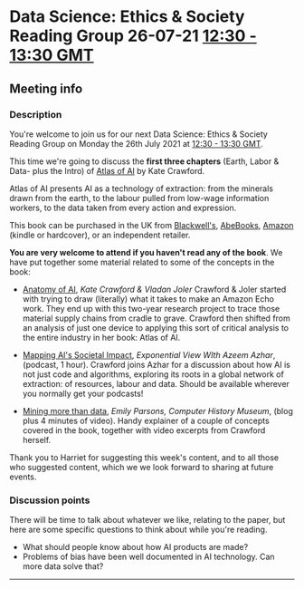 # Data Science: Ethics & Society Reading Group 26-07-21 [12:30 - 13:30 GMT](https://www.timeanddate.com/worldclock/fixedtime.html?iso=20210726T1230&p1=136&ah=1)

## Meeting info

### Description

You're welcome to join us for our next Data Science: Ethics & Society Reading Group on Monday the 26th July 2021 at [12:30 - 13:30 GMT](https://www.timeanddate.com/worldclock/fixedtime.html?iso=20210726T1230&p1=136&ah=1). 

This time we're going to discuss the **first three chapters** (Earth, Labor & Data- plus the Intro) of [Atlas of AI](https://yalebooks.yale.edu/book/9780300209570/atlas-ai) by Kate Crawford.

Atlas of AI presents AI as a technology of extraction: from the minerals drawn from the earth, to the labour pulled from low-wage information workers, to the data taken from every action and expression.

This book can be purchased in the UK from [Blackwell's](https://blackwells.co.uk/bookshop/product/Atlas-of-AI-by-Kate-Crawford-author/9780300209570), [AbeBooks](https://www.abebooks.co.uk/9780300209570/Atlas-Power-Politics-Planetary-Costs-0300209576/plp), [Amazon](https://www.amazon.co.uk/Atlas-AI-Kate-Crawford/dp/0300209576/ref=sr_1_1) (kindle or hardcover), or an independent retailer.

**You are very welcome to attend if you haven't read any of the book**. We have put together some material related to some of the concepts in the book:

- [Anatomy of AI](https://anatomyof.ai/), *Kate Crawford & Vladan Joler*
Crawford & Joler started with trying to draw (literally) what it takes to make an Amazon Echo work. They end up with this two-year research project to trace those material supply chains from cradle to grave. Crawford then shifted from an analysis of just one device to applying this sort of critical analysis to the entire industry in her book: Atlas of AI.

- [Mapping AI's Societal Impact](https://hbr.org/podcast/2021/04/mapping-ais-societal-impact), *Exponential View WIth Azeem Azhar*, (podcast, 1 hour).
Crawford joins Azhar for a discussion about how AI is not just code and algorithms, exploring its roots in a global network of extraction: of resources, labour and data. Should be available wherever you normally get your podcasts!

- [Mining more than data](https://computerhistory.org/blog/mining-more-than-data/), *Emily Parsons, Computer History Museum*, (blog plus 4 minutes of video).
Handy explainer of a couple of concepts covered in the book, together with video excerpts from Crawford herself.

Thank you to Harriet for suggesting this week's content, and to all those who suggested content, which we we look forward to sharing at future events.

### Discussion points

There will be time to talk about whatever we like, relating to the paper, but here are some specific questions to think about while you're reading.

- What should people know about how AI products are made?
- Problems of bias have been well documented in AI technology. Can more data solve that?

---

<!--

## Meeting notes

### Who came
Number of people:

### What did we think?
Notes here!
Shall we email the author? If so, who'll send the email?

-->
